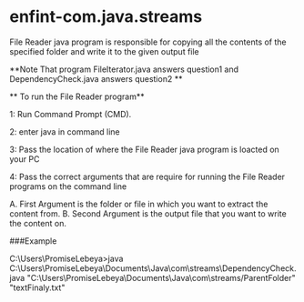 # enfint-com.java.streams

File Reader java program is responsible for copying all the contents of the specified folder and write it to the given output file

**Note That program FileIterator.java answers question1 and DependencyCheck.java answers question2 **

** To run the File Reader program**

1: Run Command Prompt (CMD).

2: enter java in command line

3: Pass the location of where the File Reader java program is loacted on your PC

4: Pass the correct arguments that are require for running the File Reader programs on the command line

  A. First Argument is the folder or file in which you want to extract the content from.
  B. Second Argument is the output file that you want to write the content on.

  
###Example

C:\Users\PromiseLebeya>java C:\Users\PromiseLebeya\Documents\Java\com\streams\DependencyCheck.java "C:\\Users\\PromiseLebeya\\Documents\\Java\\com\\streams/ParentFolder" "textFinaly.txt"
